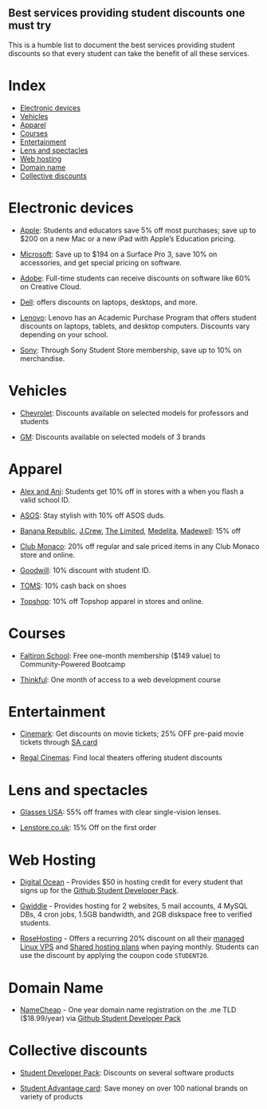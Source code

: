 ## Best services providing student discounts one must try

This is a humble list to document the best services providing student discounts so that every student can take the benefit of all these services.

# Index

* [Electronic devices]()
* [Vehicles]()
* [Apparel]()
* [Courses]()
* [Entertainment](#entertainment)
* [Lens and spectacles]()
* [Web hosting]()
* [Domain name]()
* [Collective discounts]()

# Electronic devices

* [Apple](http://store.apple.com/us/browse/campaigns/education_pricing): Students and educators save 5% off most purchases; save up to $200 on a new Mac or a new iPad with Apple’s Education pricing. 

* [Microsoft](): Save up to $194 on a Surface Pro 3, save 10% on accessories, and get special pricing on software. 

* [Adobe](): Full-time students can receive discounts on software like 60% on Creative Cloud.

* [Dell](http://www.dell.com/learn/us/en/6099/campaigns/welcome-to-dell-university): offers discounts on laptops, desktops, and more.

* [Lenovo](): Lenovo has an Academic Purchase Program that offers student discounts on laptops, tablets, and desktop computers. Discounts vary depending on your school. 

* [Sony](http://store.sony.com/gsi/webstore/WFS/SNYNA-SNYUS-Site/en_US/-/USD/ViewPurchasePrograms-EDULandingPage): Through Sony Student Store membership, save up to 10% on merchandise.

# Vehicles

* [Chevrolet](http://www.chevrolet.com/discounts): Discounts available on selected models for professors and students

* [GM](https://www.gmcollegediscount.com/vehicles/): Discounts available on selected models of 3 brands

# Apparel

* [Alex and Ani](): Students get 10% off in stores with a when you flash a valid school ID. 

* [ASOS](): Stay stylish with 10% off ASOS duds.

* [Banana Republic](), [J.Crew](), [The Limited](), [Medelita](), [Madewell](): 15% off 

* [Club Monaco](): 20% off regular and sale priced items in any Club Monaco store and online.

* [Goodwill](): 10% discount with student ID.

* [TOMS](): 10% cash back on shoes 

* [Topshop](): 10% off Topshop apparel in stores and online.

# Courses

* [Faltiron School](): Free one-month membership ($149 value) to Community-Powered Bootcamp

* [Thinkful](): One month of access to a web development course 

# Entertainment

* [Cinemark](http://www.cinemark.com/discounts-student-discounts): Get discounts on movie tickets; 25% OFF pre-paid movie tickets through [SA card](http://www.studentadvantage.com/discountcard/)

* [Regal Cinemas](https://www.regmovies.com/help/entry/student-discount): Find local theaters offering student discounts

# Lens and spectacles

* [Glasses USA](https://www.glassesusa.com/students-discount): 55% off frames with clear single-vision lenses.

* [Lenstore.co.uk](https://www.lenstore.co.uk/unidays-student-discount): 15% Off on the first order

# Web Hosting

  * [Digital Ocean](https://www.digitalocean.com) - Provides $50 in hosting credit for every student that signs up for the [Github Student Developer Pack](https://education.github.com/pack).

  * [Gwiddle](https://gwiddle.co.uk) - Provides hosting for 2 websites, 5 mail accounts, 4 MySQL DBs, 4 cron jobs, 1.5GB bandwidth, and 2GB diskspace free to verified students. 

  * [RoseHosting](https://www.rosehosting.com)  - Offers a recurring 20% discount on all their [managed Linux VPS](https://www.rosehosting.com/linux-vps-hosting.html) and [Shared hosting plans](https://www.rosehosting.com/linux-shared-hosting.html) when paying monthly. Students can use the discount by applying the coupon code `STUDENT20`. 

# Domain Name 

  * [NameCheap](http://nc.me) - One year domain name registration on the .me TLD ($18.99/year) via [Github Student Developer Pack](https://education.github.com/pack)

# Collective discounts

* [Student Developer Pack](https://education.github.com/pack): Discounts on several software products

* [Student Advantage card](http://www.studentadvantage.com/discountcard/): Save money on over 100 national brands on variety of products


